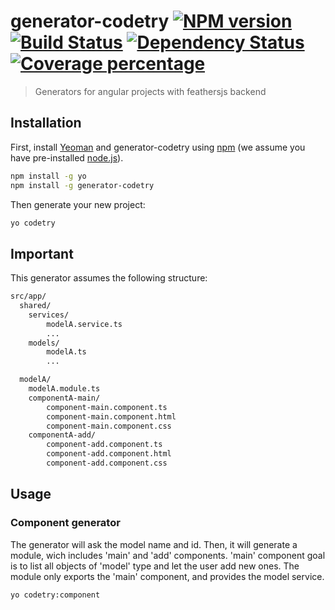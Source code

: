 # generator-codetry [![NPM version][npm-image]][npm-url] [![Build Status][travis-image]][travis-url] [![Dependency Status][daviddm-image]][daviddm-url] [![Coverage percentage][coveralls-image]][coveralls-url]
> Generators for angular projects with feathersjs backend

## Installation

First, install [Yeoman](http://yeoman.io) and generator-codetry using [npm](https://www.npmjs.com/) (we assume you have pre-installed [node.js](https://nodejs.org/)).

```bash
npm install -g yo
npm install -g generator-codetry
```

Then generate your new project:

```bash
yo codetry
```

## Important
This generator assumes the following structure:

```bash
src/app/
  shared/
    services/
        modelA.service.ts
        ...
    models/
        modelA.ts
        ...

  modelA/
    modelA.module.ts
    componentA-main/
        component-main.component.ts
        component-main.component.html
        component-main.component.css
    componentA-add/
        component-add.component.ts
        component-add.component.html
        component-add.component.css

```    

## Usage

### Component generator

The generator will ask the model name and id. Then, it will generate a module, wich includes 'main' and 'add' components.
'main' component goal is to list all objects of 'model' type and let the user add new ones.
The module only exports the 'main' component, and provides the model service. 

```bash
yo codetry:component
```

[npm-image]: https://badge.fury.io/js/generator-codetry.svg
[npm-url]: https://npmjs.org/package/generator-codetry
[travis-image]: https://travis-ci.org/morexlt/generator-codetry.svg?branch=master
[travis-url]: https://travis-ci.org/morexlt/generator-codetry
[daviddm-image]: https://david-dm.org/morexlt/generator-codetry.svg?theme=shields.io
[daviddm-url]: https://david-dm.org/morexlt/generator-codetry
[coveralls-image]: https://coveralls.io/repos/morexlt/generator-codetry/badge.svg
[coveralls-url]: https://coveralls.io/r/morexlt/generator-codetry
